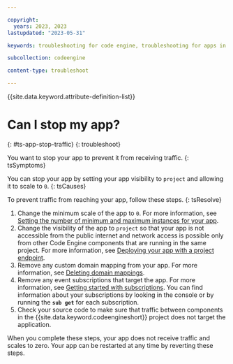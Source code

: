 ```yaml
---

copyright:
  years: 2023, 2023
lastupdated: "2023-05-31"

keywords: troubleshooting for code engine, troubleshooting for apps in code engine, tips for apps in code engine, logs for apps in code engine, stopping app, preventing traffic

subcollection: codeengine

content-type: troubleshoot

---
```


{{site.data.keyword.attribute-definition-list}}

# Can I stop my app?   
{: #ts-app-stop-traffic}
{: troubleshoot}

You want to stop your app to prevent it from receiving traffic.
{: tsSymptoms}

You can stop your app by setting your app visibility to `project` and allowing it to scale to `0`.
{: tsCauses}


To prevent traffic from reaching your app, follow these steps.
{: tsResolve}

1. Change the minimum scale of the app to `0`. For more information, see [Setting the number of minimum and maximum instances for your app](/docs/codeengine?topic=codeengine-app-scale#scale-app-min-max).
2. Change the visibility of the app to `project` so that your app is not accessible from the public internet and network access is possible only from other Code Engine components that are running in the same project. For more information, see [Deploying your app with a project endpoint](/docs/codeengine?topic=codeengine-application-workloads#app-endpoint-projectonly).
3. Remove any custom domain mapping from your app. For more information, see [Deleting domain mappings](/docs/codeengine?topic=codeengine-domain-mappings#delete-custom-domain).
4. Remove any event subscriptions that target the app. For more information, see [Getting started with subscriptions](/docs/codeengine?topic=codeengine-subscribing-events). You can find information about your subscriptions by looking in the console or by running the **`sub get`** for each subscription.
5. Check your source code to make sure that traffic between components in the {{site.data.keyword.codeengineshort}} project does not target the application. 

When you complete these steps, your app does not receive traffic and scales to zero. Your app can be restarted at any time by reverting these steps. 


